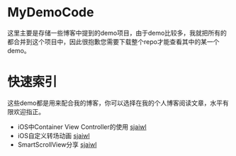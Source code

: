# MyDemoCode
这里主要是存储一些博客中提到的demo项目，由于demo比较多，我就把所有的都合并到这个项目中，因此很抱歉您需要下载整个repo才能查看其中的某一个demo。
# 快速索引
这些demo都是用来配合我的博客，你可以选择在我的个人博客阅读文章，水平有限欢迎指正。

* iOS中Container View Controller的使用 [sjaiwl](http://blog.csdn.net/wlaizff/article/details/50708978)
* iOS自定义转场动画 [sjaiwl](http://blog.csdn.net/wlaizff/article/details/50756715)
* SmartScrollView分享 [sjaiwl](http://blog.csdn.net/wlaizff/article/details/50779085)
